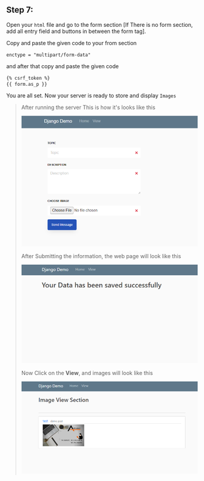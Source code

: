 ## Step 7:

Open your `html` file and go to the form section [If There is no form section, add all entry field and buttons in between the form tag].

Copy and paste the given code to your from section
```commandline
enctype = "multipart/form-data"

```

and after that copy and paste the given code
```commandline
{% csrf_token %}
{{ form.as_p }}

```


You are all set. Now your server is ready to store and display `Images`

> After running the server This is how it's looks like this
>
> ![image1](../ss/ss1.PNG)
>
> After Submitting the information, the web page will look like this
> 
>
> ![image2](../ss/ss2.PNG)
>
> Now Click on the __View__, and images will look like this
> 
> ![image3](../ss/ss3.PNG)

